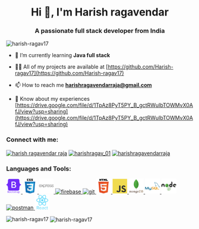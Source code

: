 <h1 align="center">Hi 👋, I'm Harish ragavendar</h1>
<h3 align="center">A passionate full stack developer from India</h3>

<p align="left"> <img src="https://komarev.com/ghpvc/?username=harish-ragav17&label=Profile%20views&color=0e75b6&style=flat" alt="harish-ragav17" /> </p>

- 🌱 I’m currently learning **Java full stack**

- 👨‍💻 All of my projects are available at [https://github.com/Harish-ragav17](https://github.com/Harish-ragav17)

- 📫 How to reach me **harishragavendarraja@gmail.com**

- 📄 Know about my experiences [https://drive.google.com/file/d/1TpAz8PyT5PY_B_gctRWuIbTOWMvX0AfJ/view?usp=sharing](https://drive.google.com/file/d/1TpAz8PyT5PY_B_gctRWuIbTOWMvX0AfJ/view?usp=sharing)

<h3 align="left">Connect with me:</h3>
<p align="left">
<a href="https://linkedin.com/in/harish ragavendar raja" target="blank"><img align="center" src="https://raw.githubusercontent.com/rahuldkjain/github-profile-readme-generator/master/src/images/icons/Social/linked-in-alt.svg" alt="harish ragavendar raja" height="30" width="40" /></a>
<a href="https://www.codechef.com/users/harishragav_01" target="blank"><img align="center" src="https://cdn.jsdelivr.net/npm/simple-icons@3.1.0/icons/codechef.svg" alt="harishragav_01" height="30" width="40" /></a>
<a href="https://www.leetcode.com/harishragavendarraja" target="blank"><img align="center" src="https://raw.githubusercontent.com/rahuldkjain/github-profile-readme-generator/master/src/images/icons/Social/leet-code.svg" alt="harishragavendarraja" height="30" width="40" /></a>
</p>

<h3 align="left">Languages and Tools:</h3>
<p align="left"> <a href="https://getbootstrap.com" target="_blank" rel="noreferrer"> <img src="https://raw.githubusercontent.com/devicons/devicon/master/icons/bootstrap/bootstrap-plain-wordmark.svg" alt="bootstrap" width="40" height="40"/> </a> <a href="https://www.w3schools.com/css/" target="_blank" rel="noreferrer"> <img src="https://raw.githubusercontent.com/devicons/devicon/master/icons/css3/css3-original-wordmark.svg" alt="css3" width="40" height="40"/> </a> <a href="https://expressjs.com" target="_blank" rel="noreferrer"> <img src="https://raw.githubusercontent.com/devicons/devicon/master/icons/express/express-original-wordmark.svg" alt="express" width="40" height="40"/> </a> <a href="https://firebase.google.com/" target="_blank" rel="noreferrer"> <img src="https://www.vectorlogo.zone/logos/firebase/firebase-icon.svg" alt="firebase" width="40" height="40"/> </a> <a href="https://git-scm.com/" target="_blank" rel="noreferrer"> <img src="https://www.vectorlogo.zone/logos/git-scm/git-scm-icon.svg" alt="git" width="40" height="40"/> </a> <a href="https://www.w3.org/html/" target="_blank" rel="noreferrer"> <img src="https://raw.githubusercontent.com/devicons/devicon/master/icons/html5/html5-original-wordmark.svg" alt="html5" width="40" height="40"/> </a> <a href="https://developer.mozilla.org/en-US/docs/Web/JavaScript" target="_blank" rel="noreferrer"> <img src="https://raw.githubusercontent.com/devicons/devicon/master/icons/javascript/javascript-original.svg" alt="javascript" width="40" height="40"/> </a> <a href="https://www.mongodb.com/" target="_blank" rel="noreferrer"> <img src="https://raw.githubusercontent.com/devicons/devicon/master/icons/mongodb/mongodb-original-wordmark.svg" alt="mongodb" width="40" height="40"/> </a> <a href="https://www.mysql.com/" target="_blank" rel="noreferrer"> <img src="https://raw.githubusercontent.com/devicons/devicon/master/icons/mysql/mysql-original-wordmark.svg" alt="mysql" width="40" height="40"/> </a> <a href="https://nodejs.org" target="_blank" rel="noreferrer"> <img src="https://raw.githubusercontent.com/devicons/devicon/master/icons/nodejs/nodejs-original-wordmark.svg" alt="nodejs" width="40" height="40"/> </a> <a href="https://postman.com" target="_blank" rel="noreferrer"> <img src="https://www.vectorlogo.zone/logos/getpostman/getpostman-icon.svg" alt="postman" width="40" height="40"/> </a> <a href="https://reactjs.org/" target="_blank" rel="noreferrer"> <img src="https://raw.githubusercontent.com/devicons/devicon/master/icons/react/react-original-wordmark.svg" alt="react" width="40" height="40"/> </a> </p>

<p><img align="left" src="https://github-readme-stats.vercel.app/api/top-langs?username=harish-ragav17&show_icons=true&locale=en&layout=compact" alt="harish-ragav17" /></p>

<p>&nbsp;<img align="center" src="https://github-readme-stats.vercel.app/api?username=harish-ragav17&show_icons=true&locale=en" alt="harish-ragav17" /></p>
